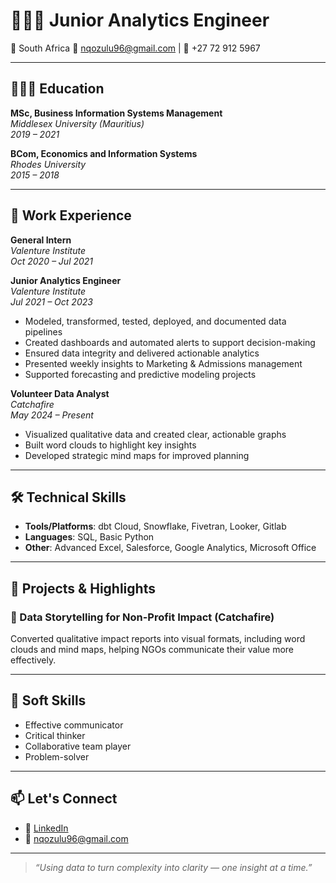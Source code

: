 # 👩🏽‍💻 Junior Analytics Engineer

📍 South Africa 📧 nqozulu96@gmail.com | 📱 +27 72 912 5967  

---

## 👩🏽‍🎓 Education

**MSc, Business Information Systems Management**  
*Middlesex University (Mauritius)*  
_2019 – 2021_

**BCom, Economics and Information Systems**  
*Rhodes University*  
_2015 – 2018_

---

## 💼 Work Experience

**General Intern**  
*Valenture Institute*  
_Oct 2020 – Jul 2021_  

**Junior Analytics Engineer**  
*Valenture Institute*  
_Jul 2021 – Oct 2023_  
- Modeled, transformed, tested, deployed, and documented data pipelines  
- Created dashboards and automated alerts to support decision-making  
- Ensured data integrity and delivered actionable analytics  
- Presented weekly insights to Marketing & Admissions management  
- Supported forecasting and predictive modeling projects

**Volunteer Data Analyst**  
*Catchafire*  
_May 2024 – Present_  
- Visualized qualitative data and created clear, actionable graphs  
- Built word clouds to highlight key insights  
- Developed strategic mind maps for improved planning

---

## 🛠 Technical Skills

- **Tools/Platforms**: dbt Cloud, Snowflake, Fivetran, Looker, Gitlab  
- **Languages**: SQL, Basic Python  
- **Other**: Advanced Excel, Salesforce, Google Analytics, Microsoft Office

---

## 🌟 Projects & Highlights


### 🎨 Data Storytelling for Non-Profit Impact (Catchafire)  
Converted qualitative impact reports into visual formats, including word clouds and mind maps, helping NGOs communicate their value more effectively.

---

## 💬 Soft Skills

- Effective communicator  
- Critical thinker  
- Collaborative team player  
- Problem-solver

---

## 📫 Let's Connect

- 💼 [LinkedIn]([https://linkedin.com/in/nqobile-zulu-473060115/])  
- 📧 nqozulu96@gmail.com

---

> *“Using data to turn complexity into clarity — one insight at a time.”*
 
